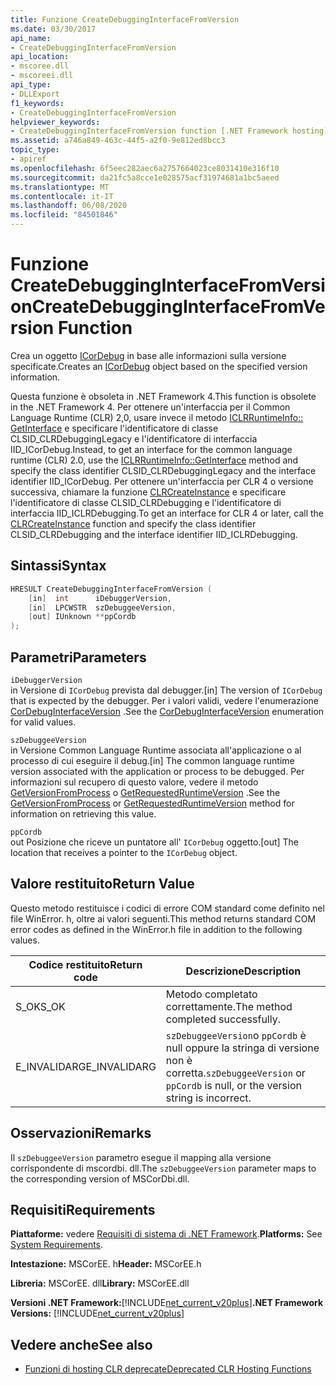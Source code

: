 ```yaml
---
title: Funzione CreateDebuggingInterfaceFromVersion
ms.date: 03/30/2017
api_name:
- CreateDebuggingInterfaceFromVersion
api_location:
- mscoree.dll
- mscoreei.dll
api_type:
- DLLExport
f1_keywords:
- CreateDebuggingInterfaceFromVersion
helpviewer_keywords:
- CreateDebuggingInterfaceFromVersion function [.NET Framework hosting]
ms.assetid: a746a849-463c-44f5-a2f0-9e812ed8bcc3
topic_type:
- apiref
ms.openlocfilehash: 6f5eec282aec6a2757664023ce8031410e316f10
ms.sourcegitcommit: da21fc5a8cce1e028575acf31974681a1bc5aeed
ms.translationtype: MT
ms.contentlocale: it-IT
ms.lasthandoff: 06/08/2020
ms.locfileid: "84501846"
---
```

# <a name="createdebugginginterfacefromversion-function"></a><span data-ttu-id="18f01-102">Funzione CreateDebuggingInterfaceFromVersion</span><span class="sxs-lookup"><span data-stu-id="18f01-102">CreateDebuggingInterfaceFromVersion Function</span></span>
<span data-ttu-id="18f01-103">Crea un oggetto [ICorDebug](../debugging/icordebug-interface.md) in base alle informazioni sulla versione specificate.</span><span class="sxs-lookup"><span data-stu-id="18f01-103">Creates an [ICorDebug](../debugging/icordebug-interface.md) object based on the specified version information.</span></span>  
  
 <span data-ttu-id="18f01-104">Questa funzione è obsoleta in .NET Framework 4.</span><span class="sxs-lookup"><span data-stu-id="18f01-104">This function is obsolete in the .NET Framework 4.</span></span> <span data-ttu-id="18f01-105">Per ottenere un'interfaccia per il Common Language Runtime (CLR) 2,0, usare invece il metodo [ICLRRuntimeInfo:: GetInterface](iclrruntimeinfo-getinterface-method.md) e specificare l'identificatore di classe CLSID_CLRDebuggingLegacy e l'identificatore di interfaccia IID_ICorDebug.</span><span class="sxs-lookup"><span data-stu-id="18f01-105">Instead, to get an interface for the common language runtime (CLR) 2.0, use the [ICLRRuntimeInfo::GetInterface](iclrruntimeinfo-getinterface-method.md) method and specify the class identifier CLSID_CLRDebuggingLegacy and the interface identifier IID_ICorDebug.</span></span> <span data-ttu-id="18f01-106">Per ottenere un'interfaccia per CLR 4 o versione successiva, chiamare la funzione [CLRCreateInstance](clrcreateinstance-function.md) e specificare l'identificatore di classe CLSID_CLRDebugging e l'identificatore di interfaccia IID_ICLRDebugging.</span><span class="sxs-lookup"><span data-stu-id="18f01-106">To get an interface for CLR 4 or later, call the [CLRCreateInstance](clrcreateinstance-function.md) function and specify the class identifier CLSID_CLRDebugging and the interface identifier IID_ICLRDebugging.</span></span>  
  
## <a name="syntax"></a><span data-ttu-id="18f01-107">Sintassi</span><span class="sxs-lookup"><span data-stu-id="18f01-107">Syntax</span></span>  
  
```cpp  
HRESULT CreateDebuggingInterfaceFromVersion (  
    [in]  int      iDebuggerVersion,
    [in]  LPCWSTR  szDebuggeeVersion,
    [out] IUnknown **ppCordb  
);  
```  
  
## <a name="parameters"></a><span data-ttu-id="18f01-108">Parametri</span><span class="sxs-lookup"><span data-stu-id="18f01-108">Parameters</span></span>  
 `iDebuggerVersion`  
 <span data-ttu-id="18f01-109">in Versione di `ICorDebug` prevista dal debugger.</span><span class="sxs-lookup"><span data-stu-id="18f01-109">[in] The version of `ICorDebug` that is expected by the debugger.</span></span> <span data-ttu-id="18f01-110">Per i valori validi, vedere l'enumerazione [CorDebugInterfaceVersion](../debugging/cordebuginterfaceversion-enumeration.md) .</span><span class="sxs-lookup"><span data-stu-id="18f01-110">See the [CorDebugInterfaceVersion](../debugging/cordebuginterfaceversion-enumeration.md) enumeration for valid values.</span></span>  
  
 `szDebuggeeVersion`  
 <span data-ttu-id="18f01-111">in Versione Common Language Runtime associata all'applicazione o al processo di cui eseguire il debug.</span><span class="sxs-lookup"><span data-stu-id="18f01-111">[in] The common language runtime version associated with the application or process to be debugged.</span></span> <span data-ttu-id="18f01-112">Per informazioni sul recupero di questo valore, vedere il metodo [GetVersionFromProcess](getversionfromprocess-function.md) o [GetRequestedRuntimeVersion](getrequestedruntimeversion-function.md) .</span><span class="sxs-lookup"><span data-stu-id="18f01-112">See the [GetVersionFromProcess](getversionfromprocess-function.md) or [GetRequestedRuntimeVersion](getrequestedruntimeversion-function.md) method for information on retrieving this value.</span></span>  
  
 `ppCordb`  
 <span data-ttu-id="18f01-113">out Posizione che riceve un puntatore all' `ICorDebug` oggetto.</span><span class="sxs-lookup"><span data-stu-id="18f01-113">[out] The location that receives a pointer to the `ICorDebug` object.</span></span>  
  
## <a name="return-value"></a><span data-ttu-id="18f01-114">Valore restituito</span><span class="sxs-lookup"><span data-stu-id="18f01-114">Return Value</span></span>  
 <span data-ttu-id="18f01-115">Questo metodo restituisce i codici di errore COM standard come definito nel file WinError. h, oltre ai valori seguenti.</span><span class="sxs-lookup"><span data-stu-id="18f01-115">This method returns standard COM error codes as defined in the WinError.h file in addition to the following values.</span></span>  
  
|<span data-ttu-id="18f01-116">Codice restituito</span><span class="sxs-lookup"><span data-stu-id="18f01-116">Return code</span></span>|<span data-ttu-id="18f01-117">Descrizione</span><span class="sxs-lookup"><span data-stu-id="18f01-117">Description</span></span>|  
|-----------------|-----------------|  
|<span data-ttu-id="18f01-118">S_OK</span><span class="sxs-lookup"><span data-stu-id="18f01-118">S_OK</span></span>|<span data-ttu-id="18f01-119">Metodo completato correttamente.</span><span class="sxs-lookup"><span data-stu-id="18f01-119">The method completed successfully.</span></span>|  
|<span data-ttu-id="18f01-120">E_INVALIDARG</span><span class="sxs-lookup"><span data-stu-id="18f01-120">E_INVALIDARG</span></span>|<span data-ttu-id="18f01-121">`szDebuggeeVersion`o `ppCordb` è null oppure la stringa di versione non è corretta.</span><span class="sxs-lookup"><span data-stu-id="18f01-121">`szDebuggeeVersion` or `ppCordb` is null, or the version string is incorrect.</span></span>|  
  
## <a name="remarks"></a><span data-ttu-id="18f01-122">Osservazioni</span><span class="sxs-lookup"><span data-stu-id="18f01-122">Remarks</span></span>  
 <span data-ttu-id="18f01-123">Il `szDebuggeeVersion` parametro esegue il mapping alla versione corrispondente di mscordbi. dll.</span><span class="sxs-lookup"><span data-stu-id="18f01-123">The `szDebuggeeVersion` parameter maps to the corresponding version of MSCorDbi.dll.</span></span>  
  
## <a name="requirements"></a><span data-ttu-id="18f01-124">Requisiti</span><span class="sxs-lookup"><span data-stu-id="18f01-124">Requirements</span></span>  
 <span data-ttu-id="18f01-125">**Piattaforme:** vedere [Requisiti di sistema di .NET Framework](../../get-started/system-requirements.md).</span><span class="sxs-lookup"><span data-stu-id="18f01-125">**Platforms:** See [System Requirements](../../get-started/system-requirements.md).</span></span>  
  
 <span data-ttu-id="18f01-126">**Intestazione:** MSCorEE. h</span><span class="sxs-lookup"><span data-stu-id="18f01-126">**Header:** MSCorEE.h</span></span>  
  
 <span data-ttu-id="18f01-127">**Libreria:** MSCorEE. dll</span><span class="sxs-lookup"><span data-stu-id="18f01-127">**Library:** MSCorEE.dll</span></span>  
  
 <span data-ttu-id="18f01-128">**Versioni .NET Framework:**[!INCLUDE[net_current_v20plus](../../../../includes/net-current-v20plus-md.md)]</span><span class="sxs-lookup"><span data-stu-id="18f01-128">**.NET Framework Versions:** [!INCLUDE[net_current_v20plus](../../../../includes/net-current-v20plus-md.md)]</span></span>  
  
## <a name="see-also"></a><span data-ttu-id="18f01-129">Vedere anche</span><span class="sxs-lookup"><span data-stu-id="18f01-129">See also</span></span>

- [<span data-ttu-id="18f01-130">Funzioni di hosting CLR deprecate</span><span class="sxs-lookup"><span data-stu-id="18f01-130">Deprecated CLR Hosting Functions</span></span>](deprecated-clr-hosting-functions.md)

